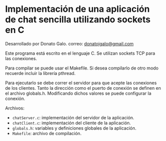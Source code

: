 # Implementación de una aplicación de chat sencilla utilizando sockets en C

Desarrollado por Donato Galo.
correo: donatojgalo@gmail.com

Este programa está escrito en el lenguaje C.
Se utilizan sockets TCP para las conexiones.

Para compilar se puede usar el Makefile.
Si desea compilarlo de otro modo recuerde incluir la librería pthread.

Para ejecutarlo se debe correr el servidor para que acepte las conexiones de los clientes.
Tanto la dirección como el puerto de conexión se definen en el archivo globals.h.
Modificando dichos valores se puede configurar la conexión.

Archivos:
* `chatServer.c`: implementación del servidor de la aplicación.
* `chatClient.c`: implementación del cliente de la aplicación.
* `globals.h`: variables y definiciones globales de la aplicación.
* `Makefile`: archivo de compilación.
